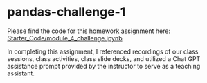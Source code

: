 # pandas-challenge-1

Please find the code for this homework assignment here: [Starter_Code/module_4_challenge.ipynb](https://github.com/mmccanse/pandas-challenge-1/blob/main/Starter_Code/module_4_challenge.ipynb)

In completing this assignment, I referenced recordings of our class sessions, class activities, class slide decks, and utilized a Chat GPT assistance prompt provided by the instructor to serve as a teaching assistant.
